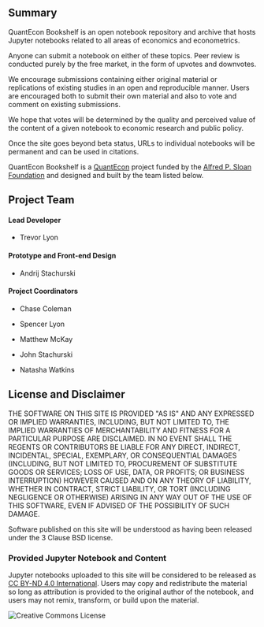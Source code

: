 ## Summary

QuantEcon Bookshelf is an open notebook repository and archive that hosts 
Jupyter notebooks related to all areas of economics and econometrics.

Anyone can submit a notebook on either of these topics. Peer review is
conducted purely by the free market, in the form of upvotes and downvotes.

We encourage submissions containing either original material or replications
of existing studies in an open and reproducible manner.  Users are encouraged
both to submit their own material and also to vote and comment on existing
submissions.

We hope that votes will be determined by the quality and perceived value of
the content of a given notebook to economic research and public policy.

Once the site goes beyond beta status, URLs to individual notebooks will be
permanent and can be used in citations.

QuantEcon Bookshelf is a [QuantEcon](https://quantecon.org) project funded by
the [Alfred P. Sloan Foundation](https://sloan.org/) and designed and built by
the team listed below.


## Project Team


####  Lead Developer

* Trevor Lyon

####  Prototype and Front-end Design

* Andrij Stachurski

####  Project Coordinators

* Chase Coleman

* Spencer Lyon

* Matthew McKay

* John Stachurski

* Natasha Watkins


## License and Disclaimer

THE SOFTWARE ON THIS SITE IS PROVIDED "AS IS" AND ANY EXPRESSED OR IMPLIED
WARRANTIES, INCLUDING, BUT NOT LIMITED TO, THE IMPLIED WARRANTIES OF
MERCHANTABILITY AND FITNESS FOR A PARTICULAR PURPOSE ARE DISCLAIMED. IN NO
EVENT SHALL THE REGENTS OR CONTRIBUTORS BE LIABLE FOR ANY DIRECT, INDIRECT,
INCIDENTAL, SPECIAL, EXEMPLARY, OR CONSEQUENTIAL DAMAGES (INCLUDING, BUT NOT
LIMITED TO, PROCUREMENT OF SUBSTITUTE GOODS OR SERVICES; LOSS OF USE, DATA, OR
PROFITS; OR BUSINESS INTERRUPTION) HOWEVER CAUSED AND ON ANY THEORY OF
LIABILITY, WHETHER IN CONTRACT, STRICT LIABILITY, OR TORT (INCLUDING
NEGLIGENCE OR OTHERWISE) ARISING IN ANY WAY OUT OF THE USE OF THIS SOFTWARE,
EVEN IF ADVISED OF THE POSSIBILITY OF SUCH DAMAGE.

Software published on this site will be understood as having been released
under the 3 Clause BSD license. 

### Provided Jupyter Notebook and Content

Jupyter notebooks uploaded to this site will be considered to be released as
[CC BY-ND 4.0 International](https://creativecommons.org/licenses/by-nd/4.0/).
Users may copy and redistribute the material so long as attribution is 
provided to the original author of the notebook, and users may not remix,
transform, or build upon the material. 

<img alt="Creative Commons License" style="border-width:0" src="https://i.creativecommons.org/l/by-nd/4.0/80x15.png" /></a>